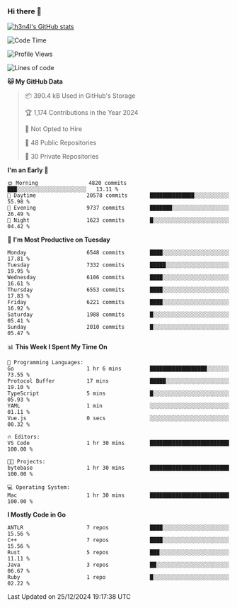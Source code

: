 ### Hi there 👋

[![h3n4l's GitHub stats](https://github-readme-stats.vercel.app/api?username=h3n4l&count_private=true&show_icons=true&theme=radical)](https://github.com/h3n4l/github-readme-stats)

<!--START_SECTION:waka-->
![Code Time](http://img.shields.io/badge/Code%20Time-2%2C033%20hrs%2042%20mins-blue)

![Profile Views](http://img.shields.io/badge/Profile%20Views-0-blue)

![Lines of code](https://img.shields.io/badge/From%20Hello%20World%20I%27ve%20Written-14.8%20million%20lines%20of%20code-blue)

**🐱 My GitHub Data** 

> 📦 390.4 kB Used in GitHub's Storage 
 > 
> 🏆 1,174 Contributions in the Year 2024
 > 
> 🚫 Not Opted to Hire
 > 
> 📜 48 Public Repositories 
 > 
> 🔑 30 Private Repositories 
 > 
**I'm an Early 🐤** 

```text
🌞 Morning                4820 commits        ███░░░░░░░░░░░░░░░░░░░░░░   13.11 % 
🌆 Daytime                20578 commits       ██████████████░░░░░░░░░░░   55.98 % 
🌃 Evening                9737 commits        ███████░░░░░░░░░░░░░░░░░░   26.49 % 
🌙 Night                  1623 commits        █░░░░░░░░░░░░░░░░░░░░░░░░   04.42 % 
```
📅 **I'm Most Productive on Tuesday** 

```text
Monday                   6548 commits        ████░░░░░░░░░░░░░░░░░░░░░   17.81 % 
Tuesday                  7332 commits        █████░░░░░░░░░░░░░░░░░░░░   19.95 % 
Wednesday                6106 commits        ████░░░░░░░░░░░░░░░░░░░░░   16.61 % 
Thursday                 6553 commits        ████░░░░░░░░░░░░░░░░░░░░░   17.83 % 
Friday                   6221 commits        ████░░░░░░░░░░░░░░░░░░░░░   16.92 % 
Saturday                 1988 commits        █░░░░░░░░░░░░░░░░░░░░░░░░   05.41 % 
Sunday                   2010 commits        █░░░░░░░░░░░░░░░░░░░░░░░░   05.47 % 
```


📊 **This Week I Spent My Time On** 

```text
💬 Programming Languages: 
Go                       1 hr 6 mins         ██████████████████░░░░░░░   73.55 % 
Protocol Buffer          17 mins             █████░░░░░░░░░░░░░░░░░░░░   19.10 % 
TypeScript               5 mins              █░░░░░░░░░░░░░░░░░░░░░░░░   05.93 % 
YAML                     1 min               ░░░░░░░░░░░░░░░░░░░░░░░░░   01.11 % 
Vue.js                   0 secs              ░░░░░░░░░░░░░░░░░░░░░░░░░   00.32 % 

🔥 Editors: 
VS Code                  1 hr 30 mins        █████████████████████████   100.00 % 

🐱‍💻 Projects: 
bytebase                 1 hr 30 mins        █████████████████████████   100.00 % 

💻 Operating System: 
Mac                      1 hr 30 mins        █████████████████████████   100.00 % 
```

**I Mostly Code in Go** 

```text
ANTLR                    7 repos             ████░░░░░░░░░░░░░░░░░░░░░   15.56 % 
C++                      7 repos             ████░░░░░░░░░░░░░░░░░░░░░   15.56 % 
Rust                     5 repos             ███░░░░░░░░░░░░░░░░░░░░░░   11.11 % 
Java                     3 repos             ██░░░░░░░░░░░░░░░░░░░░░░░   06.67 % 
Ruby                     1 repo              █░░░░░░░░░░░░░░░░░░░░░░░░   02.22 % 
```




 Last Updated on 25/12/2024 19:17:38 UTC
<!--END_SECTION:waka-->

